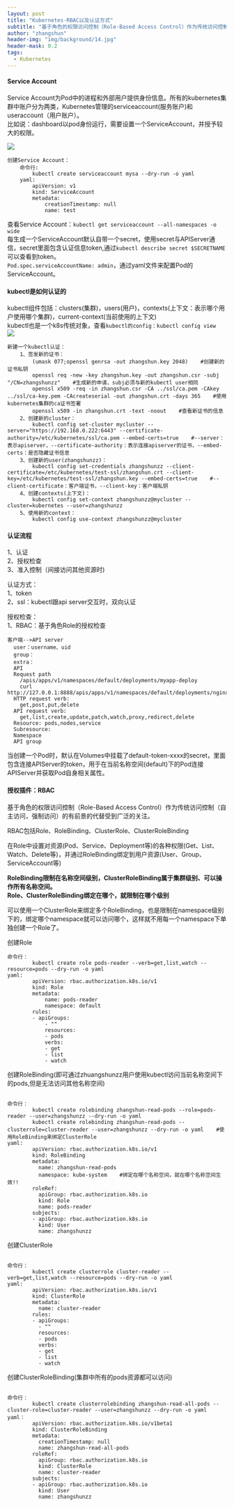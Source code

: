 ```yaml
---
layout: post
title: "Kubernetes-RBAC以及认证方式"
subtitle: "基于角色的权限访问控制（Role-Based Access Control）作为传统访问控制（自主访问，强制访问）的有前景的代替受到广泛的关注。"
author: "zhangshun"
header-img: "img/background/14.jpg"
header-mask: 0.2
tags:
  - Kubernetes
---
```


#### Service Account


Service Account为Pod中的进程和外部用户提供身份信息。所有的kubernetes集群中账户分为两类，Kubernetes管理的serviceaccount(服务账户)和useraccount（用户账户）。<br>
比如说：dashboard以pod身份运行，需要设置一个ServiceAccount，并授予较大的权限。

![](/img/in-post/2019-09-05-Kubernetes-RBAC以及认证方式/ServiceAccount.png)

```
创建Service Account：
	命令行:
		kubectl create serviceaccount mysa --dry-run -o yaml
	yaml:
		apiVersion: v1
		kind: ServiceAccount
		metadata:
			creationTimestamp: null
			name: test
```

查看Service Account：`kubectl get serviceaccount --all-namespaces -o wide`<br>
每生成一个ServiceAccount默认自带一个secret，使用secret与APIServer通信，secret里面包含认证信息token,通过`kubectl describe secret $SECRETNAME`可以查看到token。<br>
`Pod.spec.serviceAccountName: admin`，通过yaml文件来配置Pod的ServiceAccount。

#### kubectl是如何认证的

kubectl组件包括：clusters(集群)，users(用户)，contexts(上下文：表示哪个用户使用哪个集群)，current-context(当前使用的上下文)<br>
kubectl也是一个k8s传统对象，查看`kubectl的config：kubectl config view`<br>
![](/img/in-post/2019-09-05-Kubernetes-RBAC以及认证方式/Kubectl.png)

```
新建一个kubectl认证：
    1、签发新的证书：
        (umask 077;openssl genrsa -out zhangshun.key 2048)    #创建新的证书私钥
        openssl req -new -key zhangshun.key -out zhangshun.csr -subj "/CN=zhangshunzz"    #生成新的申请，subj必须与新的kubectl user相同
        openssl x509 -req -in zhangshun.csr -CA ../ssl/ca.pem -CAkey ../ssl/ca-key.pem -CAcreateserial -out zhangshun.crt -days 365    #使用kubernetes集群的ca证书签署
        openssl x509 -in zhangshun.crt -text -noout    #查看新证书的信息
    2、创建新的cluster：
        kubectl config set-cluster mycluster --server="https://192.168.0.222:6443" --certificate-authority=/etc/kubernetes/ssl/ca.pem --embed-certs=true    #--server：表示apiserver，--certificate-authority：表示连接apiserver的证书，--embed-certs：是否隐藏证书信息
    3、创建新的user(zhangshunzz)：
        kubectl config set-credentials zhangshunzz --client-certificate=/etc/kubernetes/test-ssl/zhangshun.crt --client-key=/etc/kubernetes/test-ssl/zhangshun.key --embed-certs=true    #--client-certificate：客户端证书，--client-key：客户端私钥
    4、创建contexts(上下文)：
        kubectl config set-context zhangshunzz@mycluster --cluster=kubernetes --user=zhangshunzz
    5、使用新的context：
        kubectl config use-context zhangshunzz@mycluster
```

#### 认证流程

1、认证<br>
2、授权检查<br>
3、准入控制（间接访问其他资源时)

认证方式：<br>
1、token<br>
2、ssl：kubectl跟api server交互时，双向认证

授权检查：<br>
1、RBAC：基于角色Role的授权检查

```
客户端-->API server
  user：username、uid
  group：
  extra：
  API
  Request path
    /apis/apps/v1/namespaces/default/deployments/myapp-deploy
    curl http://127.0.0.1:8888/apis/apps/v1/namespaces/default/deployments/nginx
  HTTP request verb:
    get,post,put,delete
  API request verb:
    get,list,create,update,patch,watch,proxy,redirect,delete
  Resource: pods,nodes,service
  Subresource:
  Namespace
  API group
```

当创建一个Pod时，默认在Volumes中挂载了default-token-xxxx的secret，里面包含连接APIServer的token，用于在当前名称空间(default)下的Pod连接APIServer并获取Pod自身相关属性。

#### 授权插件：RBAC

基于角色的权限访问控制（Role-Based Access Control）作为传统访问控制（自主访问，强制访问）的有前景的代替受到广泛的关注。<br>

RBAC包括Role、RoleBinding、ClusterRole、ClusterRoleBinding<br>

在Role中设置对资源(Pod、Service、Deployment等)的各种权限(Get、List、Watch、Delete等)，并通过RoleBinding绑定到用户资源(User、Group、ServiceAccount等)

**RoleBinding限制在名称空间级别，ClusterRoleBinding属于集群级别、可以操作所有名称空间。**<br>
**Role、ClusterRoleBinding绑定在哪个，就限制在哪个级别**

可以使用一个ClusterRole来绑定多个RoleBinding，也是限制在namespace级别下的，绑定哪个namespace就可以访问哪个，这样就不用每一个namespace下单独创建一个Role了。

创建Role<br>
```
命令行：
        kubectl create role pods-reader --verb=get,list,watch --resource=pods --dry-run -o yaml 
yaml:
		apiVersion: rbac.authorization.k8s.io/v1
		kind: Role
		metadata:
  			name: pods-reader
			namespace: default
		rules:
		- apiGroups:
  			- ""
  			resources:
  			- pods
			verbs:
			- get
			- list
			- watch
```

创建RoleBinding(即可通过zhuangshunzz用户使用kubectl访问当前名称空间下的pods,但是无法访问其他名称空间)<br>
```

命令行：
        kubectl create rolebinding zhangshun-read-pods --role=pods-reader --user=zhangshunzz --dry-run -o yaml
        kubectl create rolebinding zhangshun-read-pods --clusterrole=cluster-reader --user=zhangshunzz --dry-run -o yaml    #使用RoleBinding来绑定ClusterRole
yaml:
		apiVersion: rbac.authorization.k8s.io/v1
		kind: RoleBinding
		metadata:
		  name: zhangshun-read-pods
		  namespace: kube-system    #绑定在哪个名称空间，就在哪个名称空间生效!!
		roleRef:
		  apiGroup: rbac.authorization.k8s.io
		  kind: Role
  		  name: pods-reader
		subjects:
		- apiGroup: rbac.authorization.k8s.io
  		  kind: User
  		  name: zhangshunzz

```

创建ClusterRole<br>

```

命令行：
        kubectl create clusterrole cluster-reader --verb=get,list,watch --resource=pods --dry-run -o yaml
yaml:
		apiVersion: rbac.authorization.k8s.io/v1
		kind: ClusterRole
		metadata:
		  name: cluster-reader
		rules:
		- apiGroups:
		  - ""
		  resources:
		  - pods
		  verbs:
		  - get
		  - list
		  - watch

```

创建ClusterRoleBinding(集群中所有的pods资源都可以访问)<br>

```

命令行：
        kubectl create clusterrolebinding zhangshun-read-all-pods --cluster-role=cluster-reader --user=zhangshunzz --dry-run -o yaml
yaml：
		apiVersion: rbac.authorization.k8s.io/v1beta1
		kind: ClusterRoleBinding
		metadata:
		  creationTimestamp: null
		  name: zhangshun-read-all-pods
		roleRef:
		  apiGroup: rbac.authorization.k8s.io
		  kind: ClusterRole
		  name: cluster-reader
		subjects:
		- apiGroup: rbac.authorization.k8s.io
		  kind: User
		  name: zhangshunzz

```
